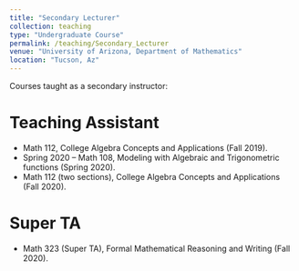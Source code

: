 ```yaml
---
title: "Secondary Lecturer"
collection: teaching
type: "Undergraduate Course"
permalink: /teaching/Secondary_Lecturer
venue: "University of Arizona, Department of Mathematics" 
location: "Tucson, Az"
---
```

Courses taught as a secondary instructor:

Teaching Assistant
======
* Math 112, College Algebra Concepts and Applications (Fall 2019).
* Spring 2020 – Math 108, Modeling with Algebraic and Trigonometric functions (Spring 2020).
* Math 112 (two sections), College Algebra Concepts and Applications (Fall 2020).

Super TA
======
* Math 323 (Super TA), Formal Mathematical Reasoning and Writing (Fall 2020).


